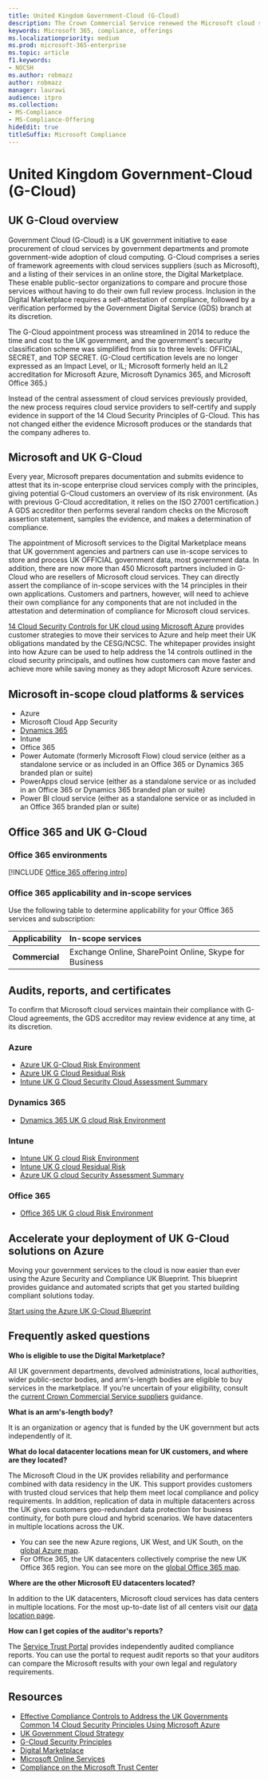 ```yaml
---
title: United Kingdom Government-Cloud (G-Cloud)
description: The Crown Commercial Service renewed the Microsoft cloud services classification to Government Cloud v.6.
keywords: Microsoft 365, compliance, offerings
ms.localizationpriority: medium
ms.prod: microsoft-365-enterprise
ms.topic: article
f1.keywords:
- NOCSH
ms.author: robmazz
author: robmazz
manager: laurawi
audience: itpro
ms.collection:
- MS-Compliance
- MS-Compliance-Offering
hideEdit: true
titleSuffix: Microsoft Compliance
---
```


# United Kingdom Government-Cloud (G-Cloud)

## UK G-Cloud overview

Government Cloud (G-Cloud) is a UK government initiative to ease procurement of cloud services by government departments and promote government-wide adoption of cloud computing. G-Cloud comprises a series of framework agreements with cloud services suppliers (such as Microsoft), and a listing of their services in an online store, the Digital Marketplace. These enable public-sector organizations to compare and procure those services without having to do their own full review process. Inclusion in the Digital Marketplace requires a self-attestation of compliance, followed by a verification performed by the Government Digital Service (GDS) branch at its discretion.

The G-Cloud appointment process was streamlined in 2014 to reduce the time and cost to the UK government, and the government's security classification scheme was simplified from six to three levels: OFFICIAL, SECRET, and TOP SECRET. (G-Cloud certification levels are no longer expressed as an Impact Level, or IL; Microsoft formerly held an IL2 accreditation for Microsoft Azure, Microsoft Dynamics 365, and Microsoft Office 365.)

Instead of the central assessment of cloud services previously provided, the new process requires cloud service providers to self-certify and supply evidence in support of the 14 Cloud Security Principles of G-Cloud. This has not changed either the evidence Microsoft produces or the standards that the company adheres to.

## Microsoft and UK G-Cloud

Every year, Microsoft prepares documentation and submits evidence to attest that its in-scope enterprise cloud services comply with the principles, giving potential G-Cloud customers an overview of its risk environment. (As with previous G-Cloud accreditation, it relies on the ISO 27001 certification.) A GDS accreditor then performs several random checks on the Microsoft assertion statement, samples the evidence, and makes a determination of compliance.

The appointment of Microsoft services to the Digital Marketplace means that UK government agencies and partners can use in-scope services to store and process UK OFFICIAL government data, most government data. In addition, there are now more than 450 Microsoft partners included in G-Cloud who are resellers of Microsoft cloud services. They can directly assert the compliance of in-scope services with the 14 principles in their own applications. Customers and partners, however, will need to achieve their own compliance for any components that are not included in the attestation and determination of compliance for Microsoft cloud services.

 [14 Cloud Security Controls for UK cloud using Microsoft Azure](https://azure.microsoft.com/resources/14-cloud-security-controls-for-uk-cloud-using-microsoft-azure/) provides customer strategies to move their services to Azure and help meet their UK obligations mandated by the CESG/NCSC. The whitepaper provides insight into how Azure can be used to help address the 14 controls outlined in the cloud security principals, and outlines how customers can move faster and achieve more while saving money as they adopt Microsoft Azure services.

## Microsoft in-scope cloud platforms & services

- Azure
- Microsoft Cloud App Security
- [Dynamics 365](https://aka.ms/d365-compliance-list)
- Intune
- Office 365
- Power Automate (formerly Microsoft Flow) cloud service (either as a standalone service or as included in an Office 365 or Dynamics 365 branded plan or suite)
- PowerApps cloud service (either as a standalone service or as included in an Office 365 or Dynamics 365 branded plan or suite)
- Power BI cloud service (either as a standalone service or as included in an Office 365 branded plan or suite)

## Office 365 and UK G-Cloud

### Office 365 environments

[!INCLUDE [Office 365 offering intro](../includes/o365-offering-introduction.md)]

### Office 365 applicability and in-scope services

Use the following table to determine applicability for your Office 365 services and subscription:

| **Applicability** | **In-scope services** |
|:------------------|:----------------------|
| **Commercial** | Exchange Online, SharePoint Online, Skype for Business |

## Audits, reports, and certificates

To confirm that Microsoft cloud services maintain their compliance with G-Cloud agreements, the GDS accreditor may review evidence at any time, at its discretion.

### Azure

- [Azure UK G-Cloud Risk Environment](https://go.microsoft.com/fwlink/?linkid=2099702)
- [Azure UK G Cloud Residual Risk](https://go.microsoft.com/fwlink/?linkid=2099497)
- [Intune UK G Cloud Security Cloud Assessment Summary](https://go.microsoft.com/fwlink/?linkid=2099703)

### Dynamics 365

- [Dynamics 365 UK G cloud Risk Environment](https://go.microsoft.com/fwlink/?linkid=2099702)

### Intune

- [Intune UK G cloud Risk Environment](https://go.microsoft.com/fwlink/?linkid=2099702)
- [Intune UK G cloud Residual Risk](https://aka.ms/IntuneUKGCloudResidualRisk)
- [Azure UK G cloud Security Assessment Summary](https://aka.ms/IntuneUKGCloudSecurityAssessmentSummary)

### Office 365

- [Office 365 UK G cloud Risk Environment](https://go.microsoft.com/fwlink/?linkid=2099702)

## Accelerate your deployment of UK G-Cloud solutions on Azure

Moving your government services to the cloud is now easier than ever using the Azure Security and Compliance UK Blueprint. This blueprint provides guidance and automated scripts that get you started building compliant solutions today.

[Start using the Azure UK G-Cloud Blueprint](https://aka.ms/ukofficialblueprint)

## Frequently asked questions

**Who is eligible to use the Digital Marketplace?**

All UK government departments, devolved administrations, local authorities, wider public-sector bodies, and arm's-length bodies are eligible to buy services in the marketplace. If you're uncertain of your eligibility, consult the [current Crown Commercial Service suppliers](https://www.gov.uk/guidance/current-crown-commercial-service-suppliers-what-you-need-to-know) guidance.

**What is an arm's-length body?**

It is an organization or agency that is funded by the UK government but acts independently of it.

**What do local datacenter locations mean for UK customers, and where are they located?**

The Microsoft Cloud in the UK provides reliability and performance combined with data residency in the UK. This support provides customers with trusted cloud services that help them meet local compliance and policy requirements. In addition, replication of data in multiple datacenters across the UK gives customers geo-redundant data protection for business continuity, for both pure cloud and hybrid scenarios. We have datacenters in multiple locations across the UK.

- You can see the new Azure regions, UK West, and UK South, on the [global Azure map](https://azuredatacentermap.azurewebsites.net/).
- For Office 365, the UK datacenters collectively comprise the new UK Office 365 region. You can see more on the [global Office 365 map](https://o365datacentermap.azurewebsites.net/).

**Where are the other Microsoft EU datacenters located?**

In addition to the UK datacenters, Microsoft cloud services has data centers in multiple locations. For the most up-to-date list of all centers visit our [data location page](https://www.microsoft.com/TrustCenter/Privacy/where-your-data-is-located).

**How can I get copies of the auditor's reports?**

The [Service Trust Portal](/microsoft-365/compliance/get-started-with-service-trust-portal) provides independently audited compliance reports. You can use the portal to request audit reports so that your auditors can compare the Microsoft results with your own legal and regulatory requirements.

## Resources

- [Effective Compliance Controls to Address the UK Governments Common 14 Cloud Security Principles Using Microsoft Azure](https://aka.ms/complianceuk)
- [UK Government Cloud Strategy](https://aka.ms/UK_govt_cloud_strategy)
- [G-Cloud Security Principles](https://aka.ms/UK-G-Cloud)
- [Digital Marketplace](https://www.digitalmarketplace.service.gov.uk/)
- [Microsoft Online Services](https://aka.ms/Online-Services-Terms)
- [Compliance on the Microsoft Trust Center](https://www.microsoft.com/trust-center/compliance/compliance-overview)
